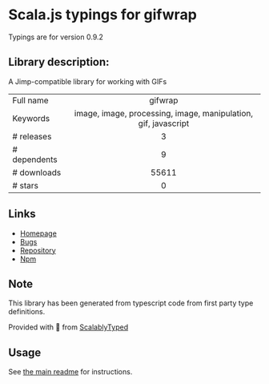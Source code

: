 
# Scala.js typings for gifwrap

Typings are for version 0.9.2

## Library description:
A Jimp-compatible library for working with GIFs

|                    |                 |
| ------------------ | :-------------: |
| Full name          | gifwrap |
| Keywords           | image, image, processing, image, manipulation, gif, javascript |
| # releases         | 3 |
| # dependents       | 9 |
| # downloads        | 55611 |
| # stars            | 0 |

## Links
- [Homepage](https://github.com/jtlapp/gifwrap#readme)
- [Bugs](https://github.com/jtlapp/gifwrap/issues)
- [Repository](https://github.com/jtlapp/gifwrap)
- [Npm](https://www.npmjs.com/package/gifwrap)
    


## Note
This library has been generated from typescript code from first party type definitions.

Provided with :purple_heart: from [ScalablyTyped](https://github.com/oyvindberg/ScalablyTyped)

## Usage
See [the main readme](../../readme.md) for instructions.


